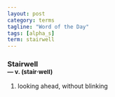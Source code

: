 ```yaml
---
layout: post
category: terms
tagline: "Word of the Day"
tags: [alpha_s]
term: stairwell
---
```


<h3>Stairwell<br/> <small>&mdash; v. (stair<span>&middot;</span>well)</small></h3>
<p><ol>
<li>looking ahead, without blinking</li>
</ol></p>
